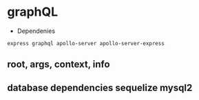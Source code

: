 # graphQL
- Dependenies 
```
express graphql apollo-server apollo-server-express
```
## root, args, context, info

## database dependencies sequelize mysql2